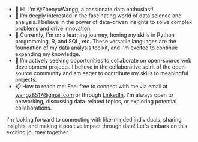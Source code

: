 - 👋 Hi, I’m @ZhenyuWangg, a passionate data enthusiast!
- 👀 I’m deeply interested in the fascinating world of data science and analysis. I believe in the power of data-driven insights to solve complex problems and drive innovation.
- 🌱 Currently, I'm on a learning journey, honing my skills in Python programming, R, and SQL, etc. These versatile languages are the foundation of my data analysis toolkit, and I'm excited to continue expanding my knowledge.
- 🤝 I’m actively seeking opportunities to collaborate on open-source web development projects. I believe in the collaborative spirit of the open-source community and am eager to contribute my skills to meaningful projects.
- 📫 How to reach me: Feel free to connect with me via email at wangz8517@gmail.com or through [LinkedIn](https://www.linkedin.com/in/zhenyu-jimmy-wang/). I'm always open to networking, discussing data-related topics, or exploring potential collaborations.

I'm looking forward to connecting with like-minded individuals, sharing insights, and making a positive impact through data! Let's embark on this exciting journey together.


<!---
ZhenyuWangg/ZhenyuWangg is a ✨ special ✨ repository because its `README.md` (this file) appears on your GitHub profile.
You can click the Preview link to take a look at your changes.
--->
